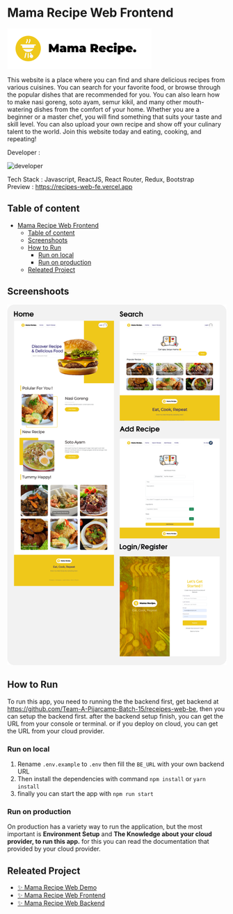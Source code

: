 # Mama Recipe Web Frontend

![badge](./docs/Pictures/logo.png)  

This website is a place where you can find and share delicious recipes from various cuisines. You can search for your favorite food, or browse through the popular dishes that are recommended for you. You can also learn how to make nasi goreng, soto ayam, semur kikil, and many other mouth-watering dishes from the comfort of your home. Whether you are a beginner or a master chef, you will find something that suits your taste and skill level. You can also upload your own recipe and show off your culinary talent to the world. Join this website today and eating, cooking, and repeating!

Developer :

![developer](https://contrib.rocks/image?repo=Team-A-Pijarcamp-Batch-15/receipes-web-be&anon=false)

Tech Stack : Javascript, ReactJS, React Router, Redux, Bootstrap  
Preview : <https://recipes-web-fe.vercel.app>  

## Table of content

- [Mama Recipe Web Frontend](#mama-recipe-web-frontend)
	- [Table of content](#table-of-content)
	- [Screenshoots](#screenshoots)
	- [How to Run](#how-to-run)
		- [Run on local](#run-on-local)
		- [Run on production](#run-on-production)
	- [Releated Project](#releated-project)

## Screenshoots

![overview](./docs/Pictures/overview.png)  

## How to Run

To run this app, you need to running the the backend first, get backend at <https://github.com/Team-A-Pijarcamp-Batch-15/receipes-web-be>, then you can setup the backend first. after the backend setup finish, you can get the URL from your console or terminal. or if you deploy on cloud, you can get the URL from your cloud provider.

### Run on local

1. Rename ``.env.example`` to ``.env`` then fill the ``BE_URL`` with your own backend URL
2. Then install the dependencies with command ``npm install`` or ``yarn install``
3. finally you can start the app with ``npm run start``

### Run on production

On production has a variety way to run the application, but the most important is **Environment Setup** and **The Knowledge about your cloud provider, to run this app.** for this you can read the documentation that provided by your cloud provider.

## Releated Project

- [✨ Mama Recipe Web Demo](https://recipes-web-fe.vercel.app)
- [✨ Mama Recipe Web Frontend](https://github.com/Team-A-Pijarcamp-Batch-15/recipes-web-fe)
- [✨ Mama Recipe Web Backend](https://github.com/Team-A-Pijarcamp-Batch-15/receipes-web-be)
